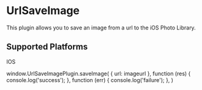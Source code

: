 # UrlSaveImage
This plugin allows you to save an image from a url to the iOS Photo Library.

## Supported Platforms
IOS


window.UrlSaveImagePlugin.saveImage(
    {
      url: imageurl
    },
    function (res) {
      console.log('success');
    },
    function (err) {
      console.log('failure');
    },
)

